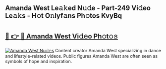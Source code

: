 ## Amanda West Le𝚊𝚔ed N𝚞𝚍e - Part-249 Vi𝚍eo Le𝚊𝚔s - H𝚘t O𝚗lyf𝚊ns Ph𝚘tos KvyBq

# <h2><a href="http://hf65bx.feru.top/?c=Amanda+West">🔗 👉 🔴 Amanda West Vi𝚍𝚎o Ph𝚘t𝚘𝚜</a></h2>

[![Amanda West Nu𝚍𝚎s](https://i.imgur.com/0TWrTi3.gif)](http://hf65bx.feru.top/?c=Amanda+West)
Content creator Amanda West specializing in dance and lifestyle-related videos. Public figures Amanda West are often seen as symbols of hope and inspiration. 
